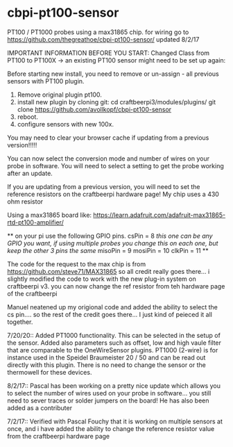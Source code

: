 # cbpi-pt100-sensor
PT100 / PT1000 probes using a max31865 chip.  for wiring go to https://github.com/thegreathoe/cbpi-pt100-sensor/ updated 8/2/17

IMPORTANT INFORMATION BEFORE YOU START:
Changed Class from PT100 to PT100X -> an existing PT100 sensor might need to be set up again:

Before starting new install, you need to remove or un-assign - all previous sensors with PT100 plugin.

1) Remove original plugin pt100.
2) install new plugin by cloning git:
cd craftbeerpi3/modules/plugins/
git clone https://github.com/avollkopf/cbpi-pt100-sensor
3) reboot.
4) configure sensors with new 100x.

You may need to clear your browser cache if updating from a previous version!!!!!

You can now select the conversion mode and number of wires on your probe in software.  You will need to select a setting to get the probe working after an update.

If you are updating from a previous version, you will need to set the reference resistors on the craftbeerpi hardware page!  My chip uses a 430 ohm resistor 

Using a max31865 board like: https://learn.adafruit.com/adafruit-max31865-rtd-pt100-amplifier/

**
on your pi use the following GPIO pins.
csPin = 8  *this one can be any GPIO you want, if using multiple probes you change this on each one, but keep the other 3 pins the same*
misoPin = 9
mosiPin = 10
clkPin = 11
**

The code for the request to the max chip is from https://github.com/steve71/MAX31865 so all credit really goes there... i slightly modified the code to work with the new plug-in system on craftbeerpi v3.  you can now change the ref resistor from teh hardware page of the craftbeerpi

Manuel neatened up my origional code and added the ability to select the cs pin.... so the rest of the credit goes there... I just kind of peieced it all together.

7/20/20:: Added PT1000 functionality. This can be selected in the setup of the sensor. Added also parameters such as offset, low and high vaule filter that are comparable to the OneWireSensor plugins. PT1000 (2-wire) is for instance used in the Speidel Braumeister 20 / 50 and can be read out directly with this plugin. There is no need to change the sensor or the thermowell for these devices.

8/2/17:: Pascal has been working on a pretty nice update which allows you to select the number of wires used on your probe in software... you still need to sever traces or solder jumpers on the board!  He has also been added as a contributer

7/2/17:: Verified with Pascal Fouchy that it is working on multiple sensors at once, and i have added the ability to change the reference resistor value from the craftbeerpi hardware page


